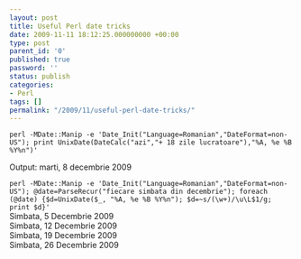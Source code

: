 ```yaml
---
layout: post
title: Useful Perl date tricks
date: 2009-11-11 18:12:25.000000000 +00:00
type: post
parent_id: '0'
published: true
password: ''
status: publish
categories:
- Perl
tags: []
permalink: "/2009/11/useful-perl-date-tricks/"
---
```

`perl -MDate::Manip -e 'Date_Init("Language=Romanian","DateFormat=non-US"); print UnixDate(DateCalc("azi","+ 18 zile lucratoare"),"%A, %e %B %Y%n")'`

Output: marti, 8 decembrie 2009

`perl -MDate::Manip -e 'Date_Init("Language=Romanian","DateFormat=non-US"); @date=ParseRecur("fiecare simbata din decembrie"); foreach (@date) {$d=UnixDate($_, "%A, %e %B %Y%n"); $d=~s/(\w+)/\u\L$1/g; print $d}'
`  
Simbata, 5 Decembrie 2009  
Simbata, 12 Decembrie 2009  
Simbata, 19 Decembrie 2009  
Simbata, 26 Decembrie 2009

